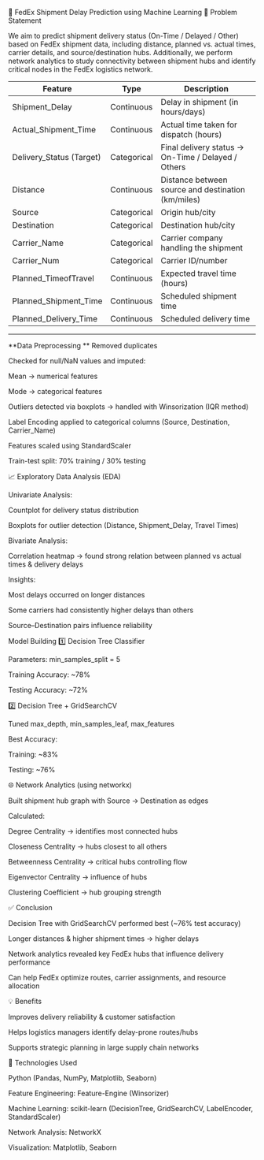 🚚 FedEx Shipment Delay Prediction using Machine Learning
📌 Problem Statement

We aim to predict shipment delivery status (On-Time / Delayed / Other) based on FedEx shipment data, including distance, planned vs. actual times, carrier details, and source/destination hubs.
Additionally, we perform network analytics to study connectivity between shipment hubs and identify critical nodes in the FedEx logistics network.

| Feature                   | Type        | Description                                        
| ------------------------- | ----------- | -------------------------------------------------- 
| Shipment\_Delay           | Continuous  | Delay in shipment (in hours/days)                  
| Actual\_Shipment\_Time    | Continuous  | Actual time taken for dispatch (hours)             
| Delivery\_Status (Target) | Categorical | Final delivery status → On-Time / Delayed / Others 
| Distance                  | Continuous  | Distance between source and destination (km/miles) 
| Source                    | Categorical | Origin hub/city                                    
| Destination               | Categorical | Destination hub/city                               
| Carrier\_Name             | Categorical | Carrier company handling the shipment              
| Carrier\_Num              | Categorical | Carrier ID/number                                  
| Planned\_TimeofTravel     | Continuous  | Expected travel time (hours)                       
| Planned\_Shipment\_Time   | Continuous  | Scheduled shipment time                            
| Planned\_Delivery\_Time   | Continuous  | Scheduled delivery time                            



****

**Data Preprocessing
**
Removed duplicates

Checked for null/NaN values and imputed:

Mean → numerical features

Mode → categorical features

Outliers detected via boxplots → handled with Winsorization (IQR method)

Label Encoding applied to categorical columns (Source, Destination, Carrier_Name)

Features scaled using StandardScaler

Train-test split: 70% training / 30% testing

📈 Exploratory Data Analysis (EDA)

Univariate Analysis:

Countplot for delivery status distribution

Boxplots for outlier detection (Distance, Shipment_Delay, Travel Times)

Bivariate Analysis:

Correlation heatmap → found strong relation between planned vs actual times & delivery delays

Insights:

Most delays occurred on longer distances

Some carriers had consistently higher delays than others

Source–Destination pairs influence reliability

Model Building
1️⃣ Decision Tree Classifier

Parameters: min_samples_split = 5

Training Accuracy: ~78%

Testing Accuracy: ~72%

2️⃣ Decision Tree + GridSearchCV

Tuned max_depth, min_samples_leaf, max_features

Best Accuracy:

Training: ~83%

Testing: ~76%

🌐 Network Analytics (using networkx)

Built shipment hub graph with Source → Destination as edges

Calculated:

Degree Centrality → identifies most connected hubs

Closeness Centrality → hubs closest to all others

Betweenness Centrality → critical hubs controlling flow

Eigenvector Centrality → influence of hubs

Clustering Coefficient → hub grouping strength

✅ Conclusion

Decision Tree with GridSearchCV performed best (~76% test accuracy)

Longer distances & higher shipment times → higher delays

Network analytics revealed key FedEx hubs that influence delivery performance

Can help FedEx optimize routes, carrier assignments, and resource allocation

💡 Benefits

Improves delivery reliability & customer satisfaction

Helps logistics managers identify delay-prone routes/hubs

Supports strategic planning in large supply chain networks

📌 Technologies Used

Python (Pandas, NumPy, Matplotlib, Seaborn)

Feature Engineering: Feature-Engine (Winsorizer)

Machine Learning: scikit-learn (DecisionTree, GridSearchCV, LabelEncoder, StandardScaler)

Network Analysis: NetworkX

Visualization: Matplotlib, Seaborn
